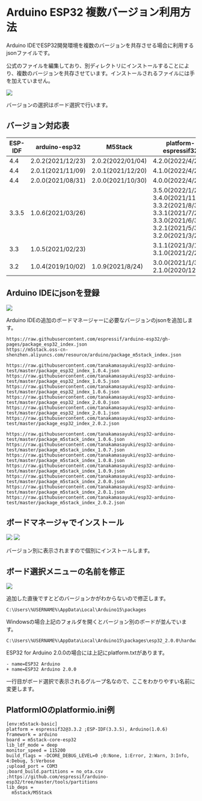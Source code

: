 # Arduino ESP32 複数バージョン利用方法

Arduino IDEでESP32開発環境を複数のバージョンを共存させる場合に利用するjsonファイルです。

公式のファイルを編集しており、別ディレクトリにインストールすることにより、複数のバージョンを共存させています。インストールされるファイルには手を加えていません。

![](img/top.png)

バージョンの選択はボード選択で行います。

## バージョン対応表

| ESP-IDF | arduino-esp32     | M5Stack           | platform-espressif32                                                                                       |
|---------|-------------------|-------------------|------------------------------------------------------------------------------------------------------------|
| 4.4     | 2.0.2(2021/12/23) | 2.0.2(2022/01/04) | 4.2.0(2022/4/29)                                                                                           |
| 4.4     | 2.0.1(2021/11/09) | 2.0.1(2021/12/20) | 4.1.0(2022/4/22)                                                                                           |
| 4.4     | 2.0.0(2021/08/31) | 2.0.0(2021/10/30) | 4.0.0(2022/4/22)                                                                                           |
| 3.3.5   | 1.0.6(2021/03/26) |                   | 3.5.0(2022/1/28)<br />3.4.0(2021/11/12)<br />3.3.2(2021/8/31)<br />3.3.1(2021/7/27)<br   />3.3.0(2021/6/30)<br />3.2.1(2021/5/31)<br />3.2.0(2021/3/29) |
| 3.3     | 1.0.5(2021/02/23) |                   | 3.1.1(2021/3/19)<br />3.1.0(2021/2/26)                                                                     |
| 3.2     | 1.0.4(2019/10/02) | 1.0.9(2021/8/24)  | 3.0.0(2021/1/30)<br />2.1.0(2020/12/2)                                                                     |

## Arduino IDEにjsonを登録

![](img/add_json.png)

Arduino IDEの追加のボードマネージャーに必要なバージョンのjsonを追加します。

```
https://raw.githubusercontent.com/espressif/arduino-esp32/gh-pages/package_esp32_index.json
https://m5stack.oss-cn-shenzhen.aliyuncs.com/resource/arduino/package_m5stack_index.json

https://raw.githubusercontent.com/tanakamasayuki/esp32-arduino-test/master/package_esp32_index_1.0.4.json
https://raw.githubusercontent.com/tanakamasayuki/esp32-arduino-test/master/package_esp32_index_1.0.5.json
https://raw.githubusercontent.com/tanakamasayuki/esp32-arduino-test/master/package_esp32_index_1.0.6.json
https://raw.githubusercontent.com/tanakamasayuki/esp32-arduino-test/master/package_esp32_index_2.0.0.json
https://raw.githubusercontent.com/tanakamasayuki/esp32-arduino-test/master/package_esp32_index_2.0.1.json
https://raw.githubusercontent.com/tanakamasayuki/esp32-arduino-test/master/package_esp32_index_2.0.2.json

https://raw.githubusercontent.com/tanakamasayuki/esp32-arduino-test/master/package_m5stack_index_1.0.6.json
https://raw.githubusercontent.com/tanakamasayuki/esp32-arduino-test/master/package_m5stack_index_1.0.7.json
https://raw.githubusercontent.com/tanakamasayuki/esp32-arduino-test/master/package_m5stack_index_1.0.8.json
https://raw.githubusercontent.com/tanakamasayuki/esp32-arduino-test/master/package_m5stack_index_1.0.9.json
https://raw.githubusercontent.com/tanakamasayuki/esp32-arduino-test/master/package_m5stack_index_2.0.0.json
https://raw.githubusercontent.com/tanakamasayuki/esp32-arduino-test/master/package_m5stack_index_2.0.1.json
https://raw.githubusercontent.com/tanakamasayuki/esp32-arduino-test/master/package_m5stack_index_2.0.2.json
```

## ボードマネージャでインストール

![](img/esp32.png)
![](img/m5stack.png)

バージョン別に表示されますので個別にインストールします。

## ボード選択メニューの名前を修正

![](img/noname.png)

追加した直後ですとどのバージョンかがわからないので修正します。

```
C:\Users\%USERNAME%\AppData\Local\Arduino15\packages
```

Windowsの場合上記のフォルダを開くとバージョン別のボードが並んでいます。

```
C:\Users\%USERNAME%\AppData\Local\Arduino15\packages\esp32_2.0.0\hardware\esp32\2.0.0\platform.txt
```

ESP32 for Arduino 2.0.0の場合には上記にplatform.txtがあります。

```
- name=ESP32 Arduino
+ name=ESP32 Arduino 2.0.0
```

一行目がボード選択で表示されるグループ名なので、ここをわかりやすい名前に変更します。

## PlatformIOのplatformio.ini例
```
[env:m5stack-basic]
platform = espressif32@3.3.2 ;ESP-IDF(3.3.5), Arduino(1.0.6)
framework = arduino
board = m5stack-core-esp32
lib_ldf_mode = deep
monitor_speed = 115200
build_flags = -DCORE_DEBUG_LEVEL=0 ;0:None, 1:Error, 2:Warn, 3:Info, 4:Debug, 5:Verbose
;upload_port = COM3
;board_build.partitions = no_ota.csv ;https://github.com/espressif/arduino-esp32/tree/master/tools/partitions
lib_deps = 
  m5stack/M5Stack
```
